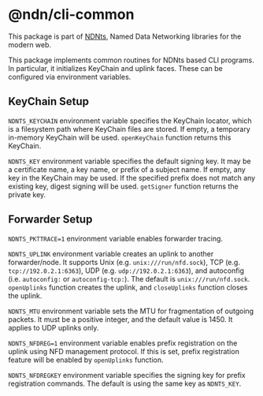 # @ndn/cli-common

This package is part of [NDNts](https://yoursunny.com/p/NDNts/), Named Data Networking libraries for the modern web.

This package implements common routines for NDNts based CLI programs.
In particular, it initializes KeyChain and uplink faces.
These can be configured via environment variables.

## KeyChain Setup

`NDNTS_KEYCHAIN` environment variable specifies the KeyChain locator, which is a filesystem path where KeyChain files are stored.
If empty, a temporary in-memory KeyChain will be used.
`openKeyChain` function returns this KeyChain.

`NDNTS_KEY` environment variable specifies the default signing key.
It may be a certificate name, a key name, or prefix of a subject name.
If empty, any key in the KeyChain may be used.
If the specified prefix does not match any existing key, digest signing will be used.
`getSigner` function returns the private key.

## Forwarder Setup

`NDNTS_PKTTRACE=1` environment variable enables forwarder tracing.

`NDNTS_UPLINK` environment variable creates an uplink to another forwarder/node.
It supports Unix (e.g. `unix:///run/nfd.sock`), TCP (e.g. `tcp://192.0.2.1:6363`), UDP (e.g. `udp://192.0.2.1:6363`), and autoconfig (i.e. `autoconfig:` or `autoconfig-tcp:`).
The default is `unix:///run/nfd.sock`.
`openUplinks` function creates the uplink, and `closeUplinks` function closes the uplink.

`NDNTS_MTU` environment variable sets the MTU for fragmentation of outgoing packets.
It must be a positive integer, and the default value is 1450.
It applies to UDP uplinks only.

`NDNTS_NFDREG=1` environment variable enables prefix registration on the uplink using NFD management protocol.
If this is set, prefix registration feature will be enabled by `openUplinks` function.

`NDNTS_NFDREGKEY` environment variable specifies the signing key for prefix registration commands.
The default is using the same key as `NDNTS_KEY`.
